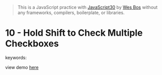 > This is a JavaScript practice with [JavaScript30](https://javascript30.com/) by [Wes Bos](https://github.com/wesbos) without any frameworks, compilers, boilerplate, or libraries.

# 10 - Hold Shift to Check Multiple Checkboxes
keywords:

view demo [here](https://gnovo.github.io/JS30/10-Hold_Shift_to_Check_Multiple_Checkboxes/index.html)